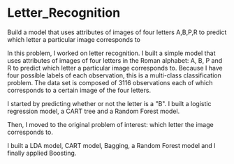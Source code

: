 # Letter_Recognition
Build a model that uses attributes of images of four letters A,B,P,R to predict which letter a particular image corresponds to

In this problem, I worked on letter recognition. I built a simple model that uses attributes of images of four letters in the Roman alphabet: A, B, P and R to predict which letter a particular image corresponds to.
Because I have four possible labels of each observation, this is a multi-class classification problem.
The data set is composed of 3116 observations each of which corresponds to a certain image of the four letters.

I started by predicting whether or not the letter is a "B". I built a logistic regression model, a CART tree and a Random Forest model. 

Then, I moved to the original problem of interest: which letter the image corresponds to. 

I built a LDA model, CART model, Bagging,  a Random Forest model and I finally applied Boosting. 
